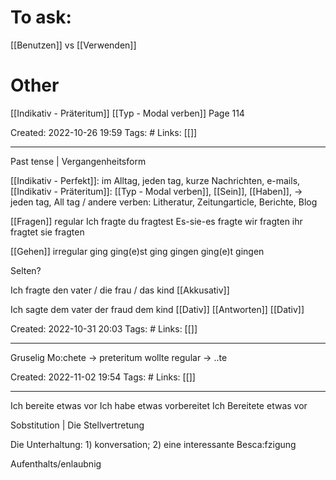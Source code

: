 # To ask:
[[Benutzen]] vs  [[Verwenden]]

# Other
[[Indikativ - Präteritum]] [[Typ - Modal verben]] Page 114

Created: 2022-10-26 19:59
Tags: #
Links: [[]]
___

Past tense | Vergangenheitsform

[[Indikativ - Perfekt]]: im Alltag, jeden tag, kurze Nachrichten, e-mails, 
[[Indikativ - Präteritum]]: [[Typ - Modal verben]], [[Sein]], [[Haben]], -> jeden tag, All tag / andere verben: Litheratur, Zeitungarticle, Berichte, Blog

[[Fragen]] regular
Ich fragte
du fragtest
Es-sie-es fragte
wir fragten
ihr fragtet
sie fragten

[[Gehen]] irregular
ging
ging(e)st
ging
gingen
ging(e)t
gingen

Selten?

Ich fragte den vater / die frau / das kind [[Akkusativ]]

Ich sagte dem vater der fraud dem kind [[Dativ]]
[[Antworten]] [[Dativ]]

Created: 2022-10-31 20:03
Tags: #
Links: [[]]
___

Gruselig
Mo:chete -> preteritum wollte 
regular -> ..te

Created: 2022-11-02 19:54
Tags: #
Links: [[]]
___
Ich bereite etwas vor
Ich habe etwas vorbereitet
Ich Bereitete etwas vor

Sobstitution | Die Stellvertretung

Die Unterhaltung: 1) konversation; 2) eine interessante Besca:fzigung

Aufenthalts/enlaubnig

